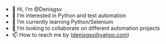 - 👋 Hi, I’m @Denisgsv
- 👀 I’m interested in Python and test automation
- 🌱 I’m currently learning Python/Selenium
- 💞️ I’m looking to collaborate on different automation projects
- 📫 How to reach me by (denisgsv@yahoo.com)

<!---
Denisgsv/Denisgsv is a ✨ special ✨ repository because its `README.md` (this file) appears on your GitHub profile.
You can click the Preview link to take a look at your changes.
--->
